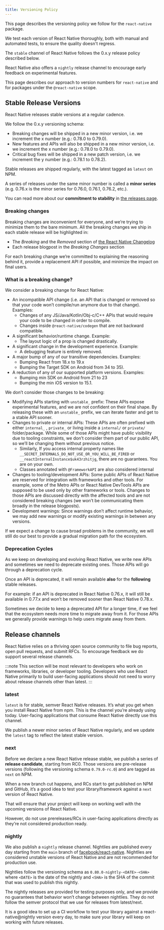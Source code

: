 ```yaml
---
title: Versioning Policy
---
```


This page describes the versioning policy we follow for the `react-native` package.

We test each version of React Native thoroughly, both with manual and automated tests, to ensure the quality doesn't regress.

The `stable` channel of React Native follows the 0.x.y release policy described below.

React Native also offers a `nightly` release channel to encourage early feedback on experimental features.

This page describes our approach to version numbers for `react-native` and for packages under the `@react-native` scope.

## Stable Release Versions

React Native releases stable versions at a regular cadence.

We follow the 0.x.y versioning schema:

- Breaking changes will be shipped in a new minor version, i.e. we increment the x number (e.g.: 0.78.0 to 0.79.0).
- New features and APIs will also be shipped in a new minor version, i.e. we increment the x number (e.g.: 0.78.0 to 0.79.0).
- Critical bug fixes will be shipped in a new patch version, i.e. we increment the y number (e.g.: 0.78.1 to 0.78.2).

Stable releases are shipped regularly, with the latest tagged as `latest` on NPM.

A series of releases under the same minor number is called a **minor series** (e.g. 0.76.x is the minor series for 0.76.0, 0.76.1, 0.76.2, etc.).

You can read more about our **commitment to stability** in [the releases page](./).

### Breaking changes

Breaking changes are inconvenient for everyone, and we’re trying to minimize them to the bare minimum. All the breaking changes we ship in each stable release will be highlighted in:

- The _Breaking_ and the _Removed_ section of [the React Native Changelog](https://github.com/facebook/react-native/blob/main/CHANGELOG.md)
- Each release blogpost in the _Breaking Changes_ section

For each breaking change we’re committed to explaining the reasoning behind it, provide a replacement API if possible, and minimize the impact on final users.

### What is a breaking change?

We consider a breaking change for React Native:

- An incompatible API change (i.e. an API that is changed or removed so that your code won’t compile/run anymore due to that change). Examples:
  - Changes of any JS/Java/Kotlin/Obj-c/C++ APIs that would require your code to be changed in order to compile.
  - Changes inside `@react-native/codegen` that are not backward compatible.
- A significant behavior/runtime change. Example:
  - The layout logic of a prop is changed drastically.
- A significant change in the development experience. Example:
  - A debugging feature is entirely removed.
- A major bump of any of our transitive dependencies. Examples:
  - Bumping React from 18.x to 19.x
  - Bumping the Target SDK on Android from 34 to 35).
- A reduction of any of our supported platform versions. Examples:
  - Bumping min SDK on Android from 21 to 23
  - Bumping the min iOS version to 15.1.

We don’t consider those changes to be breaking:

- Modifying APIs starting with `unstable_` prefix: These APIs expose experimental features, and we are not confident on their final shape. By releasing these with an `unstable_` prefix, we can iterate faster and get to a stable API sooner.
- Changes to private or internal APIs: These APIs are often prefixed with either `internal_` , `private_` or living inside a `internal/` or `private/` folder/package. While some of those APIs might have public visibility due to tooling constraints, we don’t consider them part of our public API, so we’ll be changing them without previous notice.
  - Similarly, If you access internal property names like `__SECRET_INTERNALS_DO_NOT_USE_OR_YOU_WILL_BE_FIRED` or `__reactInternalInstance$uk43rzhitjg`, there are no guarantees. You are on your own.
  - Classes annotated with `@FrameworkAPI` are also considered internal
- Changes to tooling/development APIs: Some public APIs of React Native are reserved for integration with frameworks and other tools. For example, some of the Metro APIs or React Native DevTools APIs are supposed to be used only by other frameworks or tools. Changes to those APIs are discussed directly with the affected tools and are not considered breaking changes (we won’t be communicating them broadly in the release blogposts).
- Development warnings: Since warnings don’t affect runtime behavior, we may add new warnings or modify existing warnings in between any versions.

If we expect a change to cause broad problems in the community, we will still do our best to provide a gradual migration path for the ecosystem.

### Deprecation Cycles

As we keep on developing and evolving React Native, we write new APIs and sometimes we need to deprecate existing ones. Those APIs will go through a deprecation cycle.

Once an API is deprecated, it will remain available **also** for the **following** stable releases.

For example: if an API is deprecated in React Native 0.76.x, it will still be available in 0.77.x and won’t be removed sooner than React Native 0.78.x.

Sometimes we decide to keep a deprecated API for a longer time, if we feel that the ecosystem needs more time to migrate away from it. For those APIs we generally provide warnings to help users migrate away from them.

## Release channels

React Native relies on a thriving open source community to file bug reports, open pull requests, and submit RFCs. To encourage feedback we do support several release channels.

:::note
This section will be most relevant to developers who work on frameworks, libraries, or developer tooling. Developers who use React Native primarily to build user-facing applications should not need to worry about release channels other than latest.
:::

### latest

`latest` is for stable, semver React Native releases. It’s what you get when you install React Native from npm. This is the channel you’re already using today. User-facing applications that consume React Native directly use this channel.

We publish a newer minor series of React Native regularly, and we update the `latest` tag to reflect the latest stable version.

### next

Before we declare a new React Native release stable, we publish a series of **release candidate**, starting from RC0. Those versions are pre-release versions (following the versioning schema `0.79.0-rc.0`) and are tagged as `next` on NPM.

When a new branch cut happens, and RCs start to get published on NPM and GitHub, it’s a good idea to test your library/framework against a `next` version of React Native.

That will ensure that your project will keep on working well with the upcoming versions of React Native.

However, do not use prereleases/RCs in user-facing applications directly as they’re not considered production ready.

### nightly

We also publish a `nightly` release channel. Nightlies are published every day starting from the `main` branch of [facebook/react-native](https://github.com/facebook/react-native). Nightlies are considered unstable versions of React Native and are not recommended for production use.

Nightlies follow the versioning schema as `0.80.0-nightly-<DATE>-<SHA>` where `<DATE>` is the date of the nightly and `<SHA>` is the SHA of the commit that was used to publish this nightly.

The nightly releases are provided for testing purposes only, and we provide no guarantees that behavior won’t change between nightlies. They do not follow the semver protocol that we use for releases from latest/next.

It is a good idea to set up a CI workflow to test your library against a react-native@nightly version every day, to make sure your library will keep on working with future releases.
